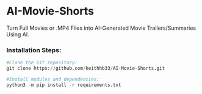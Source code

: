 # AI-Movie-Shorts
Turn Full Movies or .MP4 Files into AI-Generated Movie Trailers/Summaries Using AI.

<h3>Installation Steps:</h3>

```python
#Clone the Git repository:
git clone https://github.com/keithhb33/AI-Movie-Shorts.git

#Install modules and dependencies:
python3 -m pip install -r requirements.txt
```

